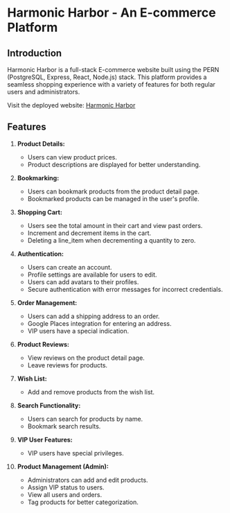 # Harmonic Harbor - An E-commerce Platform

## Introduction

Harmonic Harbor is a full-stack E-commerce website built using the PERN (PostgreSQL, Express, React, Node.js) stack. This platform provides a seamless shopping experience with a variety of features for both regular users and administrators.

Visit the deployed website: [Harmonic Harbor](https://harmonic-harbor.onrender.com/)

## Features

1. **Product Details:**
   - Users can view product prices.
   - Product descriptions are displayed for better understanding.

2. **Bookmarking:**
   - Users can bookmark products from the product detail page.
   - Bookmarked products can be managed in the user's profile.

3. **Shopping Cart:**
   - Users see the total amount in their cart and view past orders.
   - Increment and decrement items in the cart.
   - Deleting a line_item when decrementing a quantity to zero.

4. **Authentication:**
   - Users can create an account.
   - Profile settings are available for users to edit.
   - Users can add avatars to their profiles.
   - Secure authentication with error messages for incorrect credentials.

5. **Order Management:**
   - Users can add a shipping address to an order.
   - Google Places integration for entering an address.
   - VIP users have a special indication.

6. **Product Reviews:**
   - View reviews on the product detail page.
   - Leave reviews for products.

7. **Wish List:**
   - Add and remove products from the wish list.

8. **Search Functionality:**
   - Users can search for products by name.
   - Bookmark search results.

9. **VIP User Features:**
   - VIP users have special privileges.

10. **Product Management (Admin):**
    - Administrators can add and edit products.
    - Assign VIP status to users.
    - View all users and orders.
    - Tag products for better categorization.

